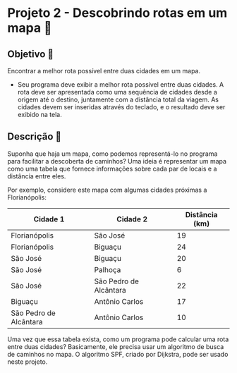 # Projeto 2 - Descobrindo rotas em um mapa 🚗

## Objetivo 📌
Encontrar a melhor rota possível entre duas cidades em um mapa.

- Seu programa deve exibir a melhor rota possível entre duas cidades. A rota deve ser apresentada como uma sequência de cidades desde a origem até o destino, juntamente com a distância total da viagem. As cidades devem ser inseridas através do teclado, e o resultado deve ser exibido na tela.

## Descrição 📘
Suponha que haja um mapa, como podemos representá-lo no programa para facilitar a descoberta de caminhos? Uma ideia é representar um mapa como uma tabela que fornece informações sobre cada par de locais e a distância entre eles.

Por exemplo, considere este mapa com algumas cidades próximas a Florianópolis:

| Cidade 1  | Cidade 2	| Distância (km) |
|------------------------| --- |----------------|
| Florianópolis          | São José	| 19             | 
| Florianópolis	         | Biguaçu	| 24             |
| São José	              | Biguaçu	| 20 |               
| São José	              | Palhoça	| 6 |                
| São José	              | São Pedro de Alcântara |	22 |
| Biguaçu                |	Antônio Carlos             |	17 |
| São Pedro de Alcântara	 | Antônio Carlos	| 10             |

Uma vez que essa tabela exista, como um programa pode calcular uma rota entre duas cidades? Basicamente, ele precisa usar um algoritmo de busca de caminhos no mapa. O algoritmo SPF, criado por Dijkstra, pode ser usado neste projeto.
